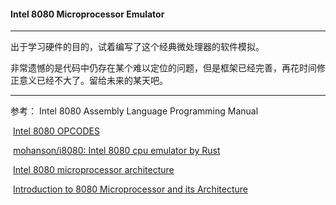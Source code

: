 #### Intel 8080 Microprocessor Emulator

---

出于学习硬件的目的，试着编写了这个经典微处理器的软件模拟。

非常遗憾的是代码中仍存在某个难以定位的问题，但是框架已经完善，再花时间修正意义已经不大了。留给未来的某天吧。

---

参考：
  Intel 8080 Assembly Language Programming Manual

​	[Intel 8080 OPCODES](https://www.pastraiser.com/cpu/i8080/i8080_opcodes.html)

​	[mohanson/i8080: Intel 8080 cpu emulator by Rust](https://github.com/mohanson/i8080/tree/master)

​	[Intel 8080 microprocessor architecture](https://www.cpu-world.com/Arch/8080.html)

​	[Introduction to 8080 Microprocessor and its Architecture](https://www.elprocus.com/know-about-architecture-of-the-intel-8080-microprocessor)

​	

